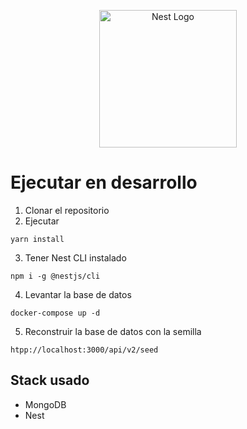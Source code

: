 <p align="center">
  <a href="http://nestjs.com/" target="blank"><img src="https://nestjs.com/img/logo-small.svg" width="220" alt="Nest Logo" /></a>
</p>

# Ejecutar en desarrollo

1. Clonar el repositorio
2. Ejecutar
```
yarn install
```
3. Tener Nest CLI instalado
```
npm i -g @nestjs/cli
```
4. Levantar la base de datos
```
docker-compose up -d
```
5. Reconstruir la base de datos con la semilla
```
htpp://localhost:3000/api/v2/seed
```


## Stack usado
* MongoDB
* Nest